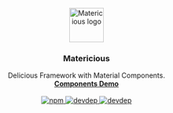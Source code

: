 <p align="center">
  <a href="https://matericious.com/">
    <img src="https://matericious.github.io/Matericious/assets/img/logo.png" alt="Matericious logo" height="70">
  </a>
  <h3 align="center">Matericious</h3>
  <p align="center">
    Delicious Framework with Material Components.
    <br>
    <a href="https://matericious.github.io/Matericious/"><strong>Components Demo</strong></a>
    <br>
    <br>
    <a href="https://www.npmjs.com/package/matericious">
      <img alt="npm" src="https://img.shields.io/npm/v/matericious.svg">
    </a>
    <a href="https://david-dm.org/matericious/matericious?type=dev">
      <img alt="devdep" src="https://david-dm.org/matericious/matericious/dev-status.svg">
    </a>
    <a href="https://travis-ci.org/Matericious/Matericious">
      <img alt="devdep" src="https://travis-ci.org/Matericious/Matericious.svg?branch=master">
    </a>
  </p>
</p>
